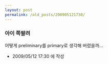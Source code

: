 ```yaml
---
layout: post
permalink: /old_posts/200905121730/
---
```


### 아이 쪽팔려

어떻게 preliminary를 primary로 생각해 버렸을까...





- 2009/05/12 17:30 에 작성